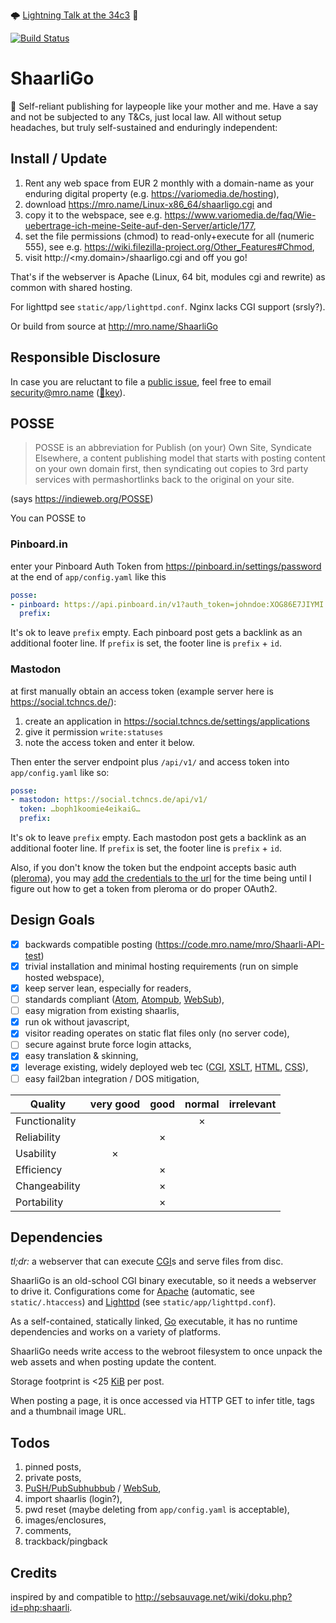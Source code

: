 
🌩 [Lightning Talk at the 34c3](https://events.ccc.de/congress/2017/wiki/Lightning:ShaarliGo:_self-hosted_microblogging) 🚀

[![Build Status](https://travis-ci.org/mro/ShaarliGo.svg?branch=master)](https://travis-ci.org/mro/ShaarliGo)

# ShaarliGo

🌺 Self-reliant publishing for laypeople like your mother and me. Have a say and
not be subjected to any T&Cs, just local law. All without setup headaches, but
truly self-sustained and enduringly independent:

## Install / Update

1. Rent any web space from EUR 2 monthly with a domain-name as your enduring
   digital property (e.g. https://variomedia.de/hosting),
2. download https://mro.name/Linux-x86_64/shaarligo.cgi and
3. copy it to the webspace, see e.g.
   https://www.variomedia.de/faq/Wie-uebertrage-ich-meine-Seite-auf-den-Server/article/177,
4. set the file permissions (chmod) to read-only+execute for all (numeric 555), see
   e.g. https://wiki.filezilla-project.org/Other_Features#Chmod,
5. visit http://\<my.domain\>/shaarligo.cgi and off you go!

That's if the webserver is Apache (Linux, 64 bit, modules cgi and rewrite) as
common with shared hosting.

For lighttpd see `static/app/lighttpd.conf`. Nginx lacks CGI support (srsly?).

Or build from source at http://mro.name/ShaarliGo

## Responsible Disclosure

In case you are reluctant to file a [public
issue](https://mro.name/ShaarliGo/issues), feel free to email
[security@mro.name](mailto:security@mro.name?subject=ShaarliGo)
([🔏key](https://mro.name/.well-known/openpgpkey/hu/t5s8ztdbon8yzntexy6oz5y48etqsnbb?security)).

## POSSE

> POSSE is an abbreviation for Publish (on your) Own Site, Syndicate Elsewhere, a
> content publishing model that starts with posting content on your own domain
> first, then syndicating out copies to 3rd party services with permashortlinks
> back to the original on your site.

(says https://indieweb.org/POSSE)

You can POSSE to

### Pinboard.in

enter your Pinboard Auth Token from https://pinboard.in/settings/password at the
end of `app/config.yaml` like this

```yaml
posse:
- pinboard: https://api.pinboard.in/v1?auth_token=johndoe:XOG86E7JIYMI
  prefix:
```

It's ok to leave `prefix` empty. Each pinboard post gets a backlink as an
additional footer line. If `prefix` is set, the footer line is `prefix` + `id`.

### Mastodon

at first manually obtain an access token (example server here is
https://social.tchncs.de/):

1. create an application in https://social.tchncs.de/settings/applications
2. give it permission `write:statuses`
3. note the access token and enter it below.

Then enter the server endpoint plus `/api/v1/` and access token into
`app/config.yaml` like so:

```yaml
posse:
- mastodon: https://social.tchncs.de/api/v1/
  token: …boph1koomie4eikaiG…
  prefix:
```

It's ok to leave `prefix` empty. Each mastodon post gets a backlink as an
additional footer line. If `prefix` is set, the footer line is `prefix` + `id`.

Also, if you don't know the token but the endpoint accepts basic auth
([pleroma](https://pleroma.social/)), you may [add the credentials to the
url](https://developer.mozilla.org/en-US/docs/Web/HTTP/Authentication#Access_using_credentials_in_the_URL)
for the time being until I figure out how to get a token from pleroma or do proper
OAuth2.

## Design Goals

- [x] backwards compatible posting (https://code.mro.name/mro/Shaarli-API-test)
- [x] trivial installation and minimal hosting requirements (run on simple hosted webspace),
- [x] keep server lean, especially for readers,
- [ ] standards compliant ([Atom](https://tools.ietf.org/html/rfc4287),
  [Atompub](https://tools.ietf.org/html/rfc5023),
  [WebSub](https://www.w3.org/TR/websub/)),
- [ ] easy migration from existing shaarlis,
- [x] run ok without javascript,
- [x] visitor reading operates on static flat files only (no server code),
- [ ] secure against brute force login attacks,
- [x] easy translation & skinning,
- [x] leverage existing, widely deployed web tec ([CGI](https://tools.ietf.org/html/rfc3875), [XSLT](https://www.w3.org/TR/xslt-10/),
  [HTML](https://www.w3.org/TR/xhtml11/), [CSS](https://www.w3.org/TR/CSS/)),
- [ ] easy fail2ban integration / DOS mitigation,

| Quality         | very good | good | normal | irrelevant |
|-----------------|:---------:|:----:|:------:|:----------:|
| Functionality   |           |      |    ×   |            |
| Reliability     |           |  ×   |        |            |
| Usability       |     ×     |      |        |            |
| Efficiency      |           |  ×   |        |            |
| Changeability   |           |  ×   |        |            |
| Portability     |           |  ×   |        |            |

## Dependencies

_tl;dr:_ a webserver that can execute [CGI](https://tools.ietf.org/html/rfc3875)s and serve files
from disc.

ShaarliGo is an old-school CGI binary executable, so it needs a webserver to drive it.
Configurations come for [Apache](http://httpd.apache.org/) (automatic, see `static/.htaccess`) and
[Lighttpd](http://www.lighttpd.net/) (see `static/app/lighttpd.conf`).

As a self-contained, statically linked, [Go](https://golang.org/) executable, it has no runtime
dependencies and works on a variety of platforms.

ShaarliGo needs write access to the webroot filesystem to once unpack the web assets and when posting
update the content.

Storage footprint is <25 [KiB](https://en.wikipedia.org/wiki/Kibibyte) per post.

When posting a page, it is once accessed via HTTP GET to infer title, tags and a thumbnail image
URL.

## Todos

1. pinned posts,
1. private posts,
2. [PuSH/PubSubhubbub](https://github.com/pubsubhubbub/pubsubhubbub) / [WebSub](https://www.w3.org/TR/websub/),
3. import shaarlis (login?),
4. pwd reset (maybe deleting from `app/config.yaml` is acceptable),
5. images/enclosures,
7. comments,
8. trackback/pingback

## Credits

inspired by and compatible to http://sebsauvage.net/wiki/doku.php?id=php:shaarli.

